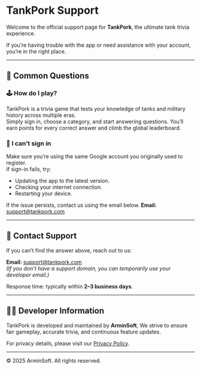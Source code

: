 # TankPork Support

Welcome to the official support page for **TankPork**, the ultimate tank trivia experience.

If you’re having trouble with the app or need assistance with your account, you’re in the right place.

---

## 🧭 Common Questions

### 🕹️ How do I play?
TankPork is a trivia game that tests your knowledge of tanks and military history across multiple eras.  
Simply sign in, choose a category, and start answering questions. You’ll earn points for every correct answer and climb the global leaderboard.

### 🔐 I can’t sign in
Make sure you’re using the same Google account you originally used to register.  
If sign-in fails, try:
- Updating the app to the latest version.  
- Checking your internet connection.  
- Restarting your device.  

If the issue persists, contact us using the email below.
**Email:** [support@tankpork.com](mailto:arminsoftsolutions@tankpork.com)  

---

## 📩 Contact Support

If you can’t find the answer above, reach out to us:

**Email:** [support@tankpork.com](mailto:arminsoftsolutions@tankpork.com)  
*(If you don’t have a support domain, you can temporarily use your developer email.)*

Response time: typically within **2–3 business days**.

---

## 🧑‍💻 Developer Information
TankPork is developed and maintained by **ArminSoft**,
We strive to ensure fair gameplay, accurate trivia, and continuous feature updates.

For privacy details, please visit our [Privacy Policy](./index.md).

---

© 2025 ArminSoft. All rights reserved.